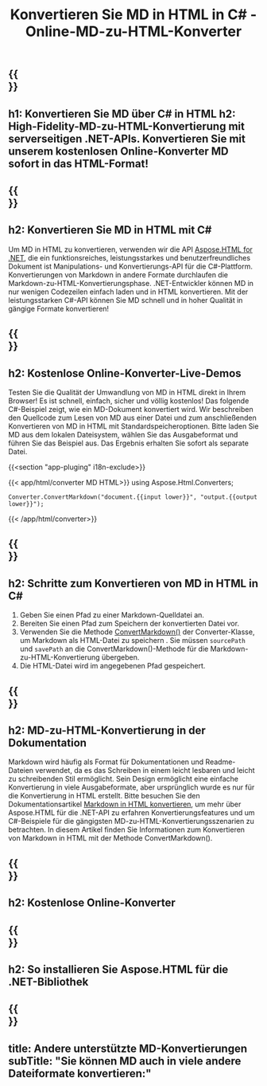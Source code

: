 ﻿---
translation: true
template: /templates/_template-conversion-child.md
title: Konvertieren Sie MD in HTML in C# - Online-MD-zu-HTML-Konverter
description: C#-Beispielcode für die Umwandlung von MD in HTML. Verwenden Sie einfach die Konverter-API innerhalb von ASP.NET oder einer beliebigen .NET-Anwendung. Probieren Sie den Online-MD-zu-HTML-Konverter kostenlos aus!
url: /net/conversion/md-to-html/
family: html
platformtag: net
feature: conversion
informat: MD
outformat: HTML
otherformats: PDF DOCX JPEG BMP GIF PNG TIFF XPS
---

{{<section banner>}}
---
h1: Konvertieren Sie MD über C# in HTML
h2: High-Fidelity-MD-zu-HTML-Konvertierung mit serverseitigen .NET-APIs. Konvertieren Sie mit unserem kostenlosen Online-Konverter MD sofort in das HTML-Format!
---

{{<section overview>}}
---
h2: Konvertieren Sie MD in HTML mit C#
---

Um MD in HTML zu konvertieren, verwenden wir die API [Aspose.HTML for .NET](https://products.aspose.com/html/net/), die ein funktionsreiches, leistungsstarkes und benutzerfreundliches Dokument ist Manipulations- und Konvertierungs-API für die C#-Plattform. Konvertierungen von Markdown in andere Formate durchlaufen die Markdown-zu-HTML-Konvertierungsphase. .NET-Entwickler können MD in nur wenigen Codezeilen einfach laden und in HTML konvertieren. Mit der leistungsstarken C#-API können Sie MD schnell und in hoher Qualität in gängige Formate konvertieren!

{{<section demos>}}
---
h2: Kostenlose Online-Konverter-Live-Demos
---

Testen Sie die Qualität der Umwandlung von MD in HTML direkt in Ihrem Browser! Es ist schnell, einfach, sicher und völlig kostenlos! Das folgende C#-Beispiel zeigt, wie ein MD-Dokument konvertiert wird. Wir beschreiben den Quellcode zum Lesen von MD aus einer Datei und zum anschließenden Konvertieren von MD in HTML mit Standardspeicheroptionen. Bitte laden Sie MD aus dem lokalen Dateisystem, wählen Sie das Ausgabeformat und führen Sie das Beispiel aus. Das Ergebnis erhalten Sie sofort als separate Datei.

{{<section "app-pluging" i18n-exclude>}}

{{< app/html/converter MD HTML>}}
using Aspose.Html.Converters;

    Converter.ConvertMarkdown("document.{{input lower}}", "output.{{output lower}}");   
{{< /app/html/converter>}} 


{{<section steps>}}
---
h2: Schritte zum Konvertieren von MD in HTML in C#
---
1. Geben Sie einen Pfad zu einer Markdown-Quelldatei an.
1. Bereiten Sie einen Pfad zum Speichern der konvertierten Datei vor.
1. Verwenden Sie die Methode [ConvertMarkdown()](https://apireference.aspose.com/html/net/aspose.html.converters.converter/convertmarkdown/methods/7) der Converter-Klasse, um Markdown als HTML-Datei zu speichern . Sie müssen `sourcePath` und `savePath` an die ConvertMarkdown()-Methode für die Markdown-zu-HTML-Konvertierung übergeben.
1. Die HTML-Datei wird im angegebenen Pfad gespeichert.




{{<section documentation>}}
---
h2: MD-zu-HTML-Konvertierung in der Dokumentation
---

Markdown wird häufig als Format für Dokumentationen und Readme-Dateien verwendet, da es das Schreiben in einem leicht lesbaren und leicht zu schreibenden Stil ermöglicht. Sein Design ermöglicht eine einfache Konvertierung in viele Ausgabeformate, aber ursprünglich wurde es nur für die Konvertierung in HTML erstellt. Bitte besuchen Sie den Dokumentationsartikel [Markdown in HTML konvertieren](https://docs.aspose.com/html/net/converting-between-formats/markdown-to-html/), um mehr über Aspose.HTML für die .NET-API zu erfahren Konvertierungsfeatures und um C#-Beispiele für die gängigsten MD-zu-HTML-Konvertierungsszenarien zu betrachten. In diesem Artikel finden Sie Informationen zum Konvertieren von Markdown in HTML mit der Methode ConvertMarkdown().

{{<section online-converters>}}
---
h2: Kostenlose Online-Konverter
---

{{<section get-started>}}
---
h2: So installieren Sie Aspose.HTML für die .NET-Bibliothek
---

{{<section other-conversions>}}
---
title: Andere unterstützte MD-Konvertierungen
subTitle: "Sie können MD auch in viele andere Dateiformate konvertieren:"
---